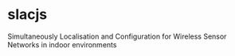 # slacjs
Simultaneously Localisation and Configuration for Wireless Sensor Networks in indoor environments
